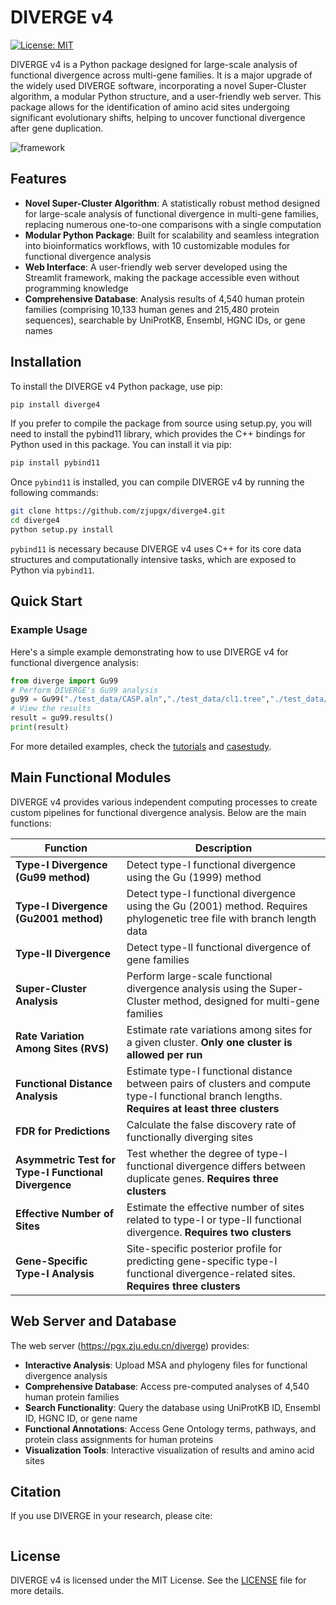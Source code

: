 # DIVERGE v4

[![License: MIT](https://img.shields.io/badge/License-MIT-blue.svg)](LICENSE)

DIVERGE v4 is a Python package designed for large-scale analysis of functional divergence across multi-gene families. It is a major upgrade of the widely used DIVERGE software, incorporating a novel Super-Cluster algorithm, a modular Python structure, and a user-friendly web server. This package allows for the identification of amino acid sites undergoing significant evolutionary shifts, helping to uncover functional divergence after gene duplication.

![framework](./statics/framework.jpg)

## Features

- **Novel Super-Cluster Algorithm**: A statistically robust method designed for large-scale analysis of functional divergence in multi-gene families, replacing numerous one-to-one comparisons with a single computation
- **Modular Python Package**: Built for scalability and seamless integration into bioinformatics workflows, with 10 customizable modules for functional divergence analysis
- **Web Interface**: A user-friendly web server developed using the Streamlit framework, making the package accessible even without programming knowledge
- **Comprehensive Database**: Analysis results of 4,540 human protein families (comprising 10,133 human genes and 215,480 protein sequences), searchable by UniProtKB, Ensembl, HGNC IDs, or gene names

## Installation

To install the DIVERGE v4 Python package, use pip:

```bash
pip install diverge4
```

If you prefer to compile the package from source using setup.py, you will need to install the pybind11 library, which provides the C++ bindings for Python used in this package. You can install it via pip:

```bash
pip install pybind11
```

Once `pybind11` is installed, you can compile DIVERGE v4 by running the following commands:

```bash
git clone https://github.com/zjupgx/diverge4.git
cd diverge4
python setup.py install
```

`pybind11` is necessary because DIVERGE v4 uses C++ for its core data structures and computationally intensive tasks, which are exposed to Python via `pybind11`.

## Quick Start

### Example Usage

Here's a simple example demonstrating how to use DIVERGE v4 for functional divergence analysis:

```python
from diverge import Gu99
# Perform DIVERGE's Gu99 analysis
gu99 = Gu99("./test_data/CASP.aln","./test_data/cl1.tree","./test_data/cl2.tree","./test_data/cl3.tree")
# View the results
result = gu99.results()
print(result)
```

For more detailed examples, check the [tutorials](./Tutorial.ipynb) and [casestudy](./CaseStudy/ERBB_analysis.ipynb).

## Main Functional Modules

DIVERGE v4 provides various independent computing processes to create custom pipelines for functional divergence analysis. Below are the main functions:

| **Function** | **Description** |
|--------------|-----------------|
| **Type-I Divergence (Gu99 method)** | Detect type-I functional divergence using the Gu (1999) method |
| **Type-I Divergence (Gu2001 method)** | Detect type-I functional divergence using the Gu (2001) method. Requires phylogenetic tree file with branch length data |
| **Type-II Divergence** | Detect type-II functional divergence of gene families |
| **Super-Cluster Analysis** | Perform large-scale functional divergence analysis using the Super-Cluster method, designed for multi-gene families |
| **Rate Variation Among Sites (RVS)** | Estimate rate variations among sites for a given cluster. **Only one cluster is allowed per run** |
| **Functional Distance Analysis** | Estimate type-I functional distance between pairs of clusters and compute type-I functional branch lengths. **Requires at least three clusters** |
| **FDR for Predictions** | Calculate the false discovery rate of functionally diverging sites |
| **Asymmetric Test for Type-I Functional Divergence** | Test whether the degree of type-I functional divergence differs between duplicate genes. **Requires three clusters** |
| **Effective Number of Sites** | Estimate the effective number of sites related to type-I or type-II functional divergence. **Requires two clusters** |
| **Gene-Specific Type-I Analysis** | Site-specific posterior profile for predicting gene-specific type-I functional divergence-related sites. **Requires three clusters** |

## Web Server and Database

The web server (https://pgx.zju.edu.cn/diverge) provides:

- **Interactive Analysis**: Upload MSA and phylogeny files for functional divergence analysis
- **Comprehensive Database**: Access pre-computed analyses of 4,540 human protein families
- **Search Functionality**: Query the database using UniProtKB ID, Ensembl ID, HGNC ID, or gene name
- **Functional Annotations**: Access Gene Ontology terms, pathways, and protein class assignments for human proteins
- **Visualization Tools**: Interactive visualization of results and amino acid sites

## Citation

If you use DIVERGE in your research, please cite:

```

```

## License

DIVERGE v4 is licensed under the MIT License. See the [LICENSE](LICENSE) file for more details.
